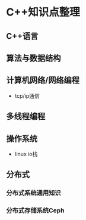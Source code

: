 # C++知识点整理
## C++语言
## 算法与数据结构
## 计算机网络/网络编程
* tcp/ip通信
## 多线程编程
## 操作系统
* linux io栈
## 分布式
### 分布式系统通用知识
### 分布式存储系统Ceph
